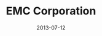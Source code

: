 ---
date: 2013-07-12
title: EMC Corporation
categories: title
logo: emc.png
www: http://www.emc.com 
---